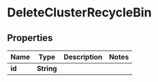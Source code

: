 

# DeleteClusterRecycleBin


## Properties

Name | Type | Description | Notes
------------ | ------------- | ------------- | -------------
**id** | **String** |  | 



